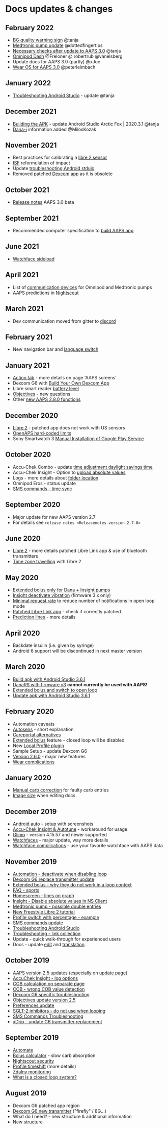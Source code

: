 # Docs updates & changes

## February 2022

- [BG quality warning sign](../Getting-Started/Screenshots.md#bg-warning-sign) @tanja
- [Medtronic pump update](../CompatiblePumps/MedtronicPump.md) @dottedfingertips
- [Necessary checks after update to AAPS 3.0](../Installing-AndroidAPS/update3_0.md) @tanja
- [Omnipod Dash](../CompatiblePumps/OmnipodDASH.md) @Freloner @ robertrub @vanelsberg
- Update docs for AAPS 3.0 (partly) @xJoe
- [Wear OS for AAPS 3.0](../Configuration/Watchfaces.md) @peterleimbach

## January 2022

- [Troubleshooting Android Studio](../Installing-AndroidAPS/troubleshooting_androidstudio.md) - update @tanja

## December 2021

- [Building the APK](../SettingUpAaps/BuildingAaps.md) - update Android Studio Arctic Fox | 2020.3.1 @tanja
- [Dana-i](../CompatiblePumps/DanaRS-Insulin-Pump.md) information added @MilosKozak

## November 2021

- Best practices for calibrating a [libre 2 sensor](../CompatibleCgms/Libre2.md#best-practices-for-calibrating-a-libre-2-sensor)
- [ISF](../Getting-Started/FAQ.md) reformulation of impact
- Update [troubleshooting Android stduio](../Installing-AndroidAPS/troubleshooting_androidstudio.md)
- Removed patched [Dexcom](../CompatibleCgms/DexcomG6.md) app as it is obsolete

## October 2021

- [Release notes](../Installing-AndroidAPS/Releasenotes.md) AAPS 3.0 beta

## September 2021

- Recommended computer specification to [build AAPS app](../SettingUpAaps/BuildingAaps.md#computer-and-software-specifications-for-building-aaps)

## June 2021

- [Watchface sideload](../Configuration/Watchfaces.md)

## April 2021

- List of [communication devices](../Module/module.md#additional-communication-device) for Omnipod and Medtronic pumps
- AAPS predictions in [Nightscout](../SettingUpAaps/Nightscout.md#manual-nightscout-setup)

## March 2021

- Dev communication moved from gitter to [discord](https://discord.gg/4fQUWHZ4Mw)

## February 2021

- New navigation bar and [language switch](../ChangeLanguage/ChangeLanguage.md)

## January 2021

- [Action tab](../Getting-Started/Screenshots.md#action-tab) - more details on page 'AAPS screens'
- Dexcom G6 with [Build Your Own Dexcom App](../CompatibleCgms/DexcomG6.md#if-using-g6-with-build-your-own-dexcom-app)
- Libre smart reader [battery level](../Getting-Started/Screenshots.md#sensor-level-battery)
- [Objectives](../SettingUpAaps/CompletingTheObjectives.md#objective-3-prove-your-knowledge) - new questions
- Other [new AAPS 2.8.0 functions](../Installing-AndroidAPS/Releasenotes.md#version-280)

## December 2020

- [Libre 2](../CompatibleCgms/Libre2.md) - patched app does not work with US sensors
- [OpenAPS hard-coded limits](../Usage/Open-APS-features.md#overview-of-hard-coded-limits)
- Sony Smartwatch 3 [Manual Installation of Google Play Service](../Usage/SonySW3.md)

## October 2020

- Accu-Chek Combo - update [time adjustment daylight savings time](../Usage/Timezone-traveling.md#time-adjustment-daylight-savings-time-dst)
- Accu-Chek Insight - Option to [upload absolute values](../CompatiblePumps/Accu-Chek-Insight-Pump.md#settings-in-aaps)
- Logs - more details about [folder location](../Usage/Accessing-logfiles.md)
- Omnipod Eros - status update
- [SMS commands - time sync](../Children/SMS-Commands.md)

## September 2020

- Major update for new AAPS version 2.7
- For details see `release notes <Releasenotes-version-2-7-0>`

## June 2020

- [Libre 2](../CompatibleCgms/Libre2.md) - more details patched Libre Link app & use of bluetooth transmitters
- [Time zone travelling](../Usage/Timezone-traveling.md) with Libre 2

## May 2020

- [Extended bolus only for Dana + Insight pumps](../Usage/Extended-Carbs.md#extended-bolus-and-switch-to-open-loop---dana-and-insight-pump-only)
- [Insight deactivate vibration](../CompatiblePumps/Accu-Chek-Insight-Pump.md#vibration) (firmware 3.x only)
- [Minimal request rate](../SettingUpAaps/Preferences.md#minimal-request-change-) to reduce number of notifications in open loop mode
- [Patched Libre Link app](../CompatibleCgms/Libre2.md#5-use-the-patched-librelink-app-with-xdrip) - check if correctly patched
- [Prediction lines](../Getting-Started/Screenshots.md#prediction-lines) - more details

## April 2020

- Backdate insulin (i.e. given by syringe)
- Android 6 support will be discontinued in next master version

## March 2020

- [Build apk with Android Studio 3.6.1](../SettingUpAaps/BuildingAaps.md)
- [DanaRS with firmware v3](../CompatiblePumps/DanaRS-Insulin-Pump.md) **cannot currently be used with AAPS!**
- [Extended bolus and switch to open loop](../Usage/Extended-Carbs.md#extended-bolus-and-switch-to-open-loop---dana-and-insight-pump-only)
- [Update apk with Android Studio 3.6.1](../Installing-AndroidAPS/Update-to-new-version.md)

## February 2020

- Automation caveats
- [Autosens](../Usage/Open-APS-features.md#autosens) - short explanation
- [Careportal alternatives](../Usage/CPbefore26.md)
- [Extended bolus](../Usage/Extended-Carbs.md#extended-bolus-and-switch-to-open-loop---dana-and-insight-pump-only) feature - closed loop will be disabled
- New [Local Profile plugin](../SettingUpAaps/ConfigBuilder.md#local-profile)
- Sample Setup - update Dexcom G6
- [Version 2.6.0](../Installing-AndroidAPS/Releasenotes.md#version-260) - major new features
- [Wear complications](../Configuration/Watchfaces.md)

## January 2020

- [Manual carb correction](../Getting-Started/Screenshots.md#carb-correction) for faulty carb entries
- [Image size](../make-a-PR.md) when editing docs

## December 2019

- [Android auto](../Usage/Android-auto.md) - setup with screenshots
- [Accu-Chek Insight & Autotune](../CompatiblePumps/Accu-Chek-Insight-Pump.md#settings-in-aaps) - workaround for usage
- [Glimp](../SettingUpAaps/ConfigBuilder.md#bg-source) - version 4.15.57 and newer supported
- [Watchfaces](../Configuration/Watchfaces.md) - major update, way more details
- [Watchface complications](../Configuration/Watchfaces.md#complications) - use your favorite watchface with AAPS data

## November 2019

- [Automation - deactivate when disabling loop](../Usage/Automation.md)
- [Dexcom G6 replace transmitter update](../CompatibleCgms/xDrip.md#replace-transmitter)
- [Extended bolus - why they do not work in a loop context](../Usage/Extended-Carbs.md#extended-bolus-and-switch-to-open-loop---dana-and-insight-pump-only)
- [FAQ - sports](../Getting-Started/FAQ.md#sports)
- [Homescreen - lines on graph](../Getting-Started/Screenshots.md#section-f---main-graph)
- [Insight - Disable absolute values in NS Client](../CompatiblePumps/Accu-Chek-Insight-Pump.md#settings-in-aaps)
- [Medtronic pump - possible double entries](../CompatiblePumps/MedtronicPump.md)
- [New Freestyle Libre 2 tutorial](../CompatibleCgms/Libre2.md)
- [Profile switch with percentage - example](../Usage/Profiles.md)
- [SMS commands update](../Children/SMS-Commands.md)
- [Troubleshooting Android Studio](../Installing-AndroidAPS/troubleshooting_androidstudio.md)
- [Troubleshooting - link collection](../Usage/troubleshooting.md)
- Update - quick walk-through for experienced users
- Docs - update [edit](../make-a-PR.md#code-syntax) and [translation](../translations.md#translation-of-the-documentation).

## October 2019

- [AAPS version 2.5](../Installing-AndroidAPS/Releasenotes.md#version-250) updates (especially on [update page](../Installing-AndroidAPS/Update-to-new-version.md))
- [AccuChek Insight - log options](../CompatiblePumps/Accu-Chek-Insight-Pump.md#settings-in-aaps)
- [COB calculation on separate page](../Usage/COB-calculation.md)
- [COB - wrong COB value detection](../Usage/COB-calculation.md#detection-of-wrong-cob-values)
- [Dexcom G6 specific troubleshooting](../CompatibleCgms/DexcomG6.md#dexcom-g6one-specific-troubleshooting)
- [Objectives update version 2.5](../SettingUpAaps/CompletingTheObjectives.md)
- [Preferences update](../SettingUpAaps/Preferences.md)
- [SGLT-2 inhibitors - do not use when looping](../Getting-Started/PreparingForAaps.md#no-sglt-2-inhibitors)
- [SMS Commands Troubleshooting](../Children/SMS-Commands.md#troubleshooting)
- [xDrip - update G6 transmitter replacement](../CompatibleCgms/xDrip.md#replace-transmitter)

## September 2019

- [Automate](../Usage/Automation.md)
- [Bolus calculator](../Getting-Started/Screenshots.md#wrong-cob-detection) - slow carb absorption
- [Nightscout security](../SettingUpAaps/Nightscout.md#security-considerations)
- [Profile timeshift](../Usage/Profiles.md#time-shift-of-the-circadian-percentage-profile) (more details)
- [Zdalny monitoring](../Children/Children.md)
- [What is a closed loop system?](../Getting-Started/Introduction.md#what-does-hybrid-closed-loop-mean)

## August 2019

- Dexcom G6 patched app region
- [Dexcom G6 new transmitter](../CompatibleCgms/xDrip.md#connect-g6-transmitter-for-the-first-time) ("firefly" / 8G...)
- What do I need? - new structure & additional information
- New structure
